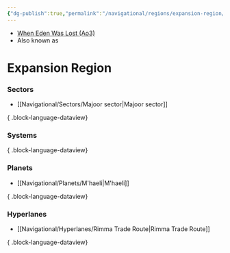 ```yaml
---
{"dg-publish":true,"permalink":"/navigational/regions/expansion-region/","tags":["map","region","western"],"noteIcon":"saber1"}
---
```


- [When Eden Was Lost (Ao3)](https://archiveofourown.org/works/19334440/chapters/45992584)
- Also known as
# Expansion Region


### Sectors
- [[Navigational/Sectors/Majoor sector\|Majoor sector]]

{ .block-language-dataview}
### Systems

{ .block-language-dataview}
### Planets
- [[Navigational/Planets/M'haeli\|M'haeli]]

{ .block-language-dataview}
### Hyperlanes
- [[Navigational/Hyperlanes/Rimma Trade Route\|Rimma Trade Route]]

{ .block-language-dataview}